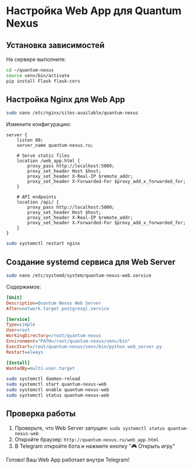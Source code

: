 # Настройка Web App для Quantum Nexus

## Установка зависимостей

На сервере выполните:

```bash
cd ~/quantum-nexus
source venv/bin/activate
pip install Flask flask-cors
```

## Настройка Nginx для Web App

```bash
sudo nano /etc/nginx/sites-available/quantum-nexus
```

Измените конфигурацию:

```nginx
server {
    listen 80;
    server_name quantum-nexus.ru;

    # Serve static files
    location /web_app.html {
        proxy_pass http://localhost:5000;
        proxy_set_header Host $host;
        proxy_set_header X-Real-IP $remote_addr;
        proxy_set_header X-Forwarded-For $proxy_add_x_forwarded_for;
    }

    # API endpoints
    location /api/ {
        proxy_pass http://localhost:5000;
        proxy_set_header Host $host;
        proxy_set_header X-Real-IP $remote_addr;
        proxy_set_header X-Forwarded-For $proxy_add_x_forwarded_for;
    }
}
```

```bash
sudo systemctl restart nginx
```

## Создание systemd сервиса для Web Server

```bash
sudo nano /etc/systemd/system/quantum-nexus-web.service
```

Содержимое:

```ini
[Unit]
Description=Quantum Nexus Web Server
After=network.target postgresql.service

[Service]
Type=simple
User=root
WorkingDirectory=/root/quantum-nexus
Environment="PATH=/root/quantum-nexus/venv/bin"
ExecStart=/root/quantum-nexus/venv/bin/python web_server.py
Restart=always

[Install]
WantedBy=multi-user.target
```

```bash
sudo systemctl daemon-reload
sudo systemctl start quantum-nexus-web
sudo systemctl enable quantum-nexus-web
sudo systemctl status quantum-nexus-web
```

## Проверка работы

1. Проверьте, что Web Server запущен: `sudo systemctl status quantum-nexus-web`
2. Откройте браузер: `http://quantum-nexus.ru/web_app.html`
3. В Telegram откройте бота и нажмите кнопку "🎮 Открыть игру"

Готово! Ваш Web App работает внутри Telegram!



